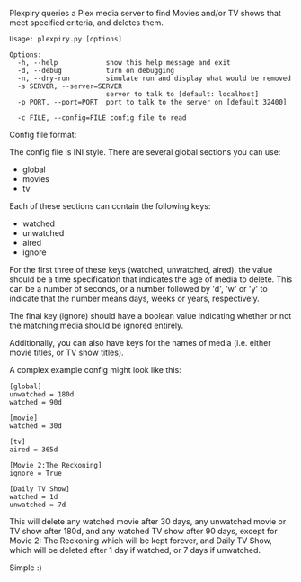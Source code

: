 Plexpiry queries a Plex media server to find Movies and/or TV shows that meet
specified criteria, and deletes them.

```
Usage: plexpiry.py [options]

Options:
  -h, --help            show this help message and exit
  -d, --debug           turn on debugging
  -n, --dry-run         simulate run and display what would be removed
  -s SERVER, --server=SERVER
                        server to talk to [default: localhost]
  -p PORT, --port=PORT  port to talk to the server on [default 32400]

  -c FILE, --config=FILE config file to read
```

Config file format:

The config file is INI style. There are several global sections you can use:
 * global
 * movies
 * tv

Each of these sections can contain the following keys:
 * watched
 * unwatched
 * aired
 * ignore

For the first three of these keys (watched, unwatched, aired), the value should be a time specification that indicates the age of media to delete. This can be a number of seconds, or a number followed by 'd', 'w' or 'y' to indicate that the number means days, weeks or years, respectively.

The final key (ignore) should have a boolean value indicating whether or not the matching media should be ignored entirely.

Additionally, you can also have keys for the names of media (i.e. either movie titles, or TV show titles).

A complex example config might look like this:

    [global]
    unwatched = 180d
    watched = 90d

    [movie]
    watched = 30d

    [tv]
    aired = 365d

    [Movie 2:The Reckoning]
    ignore = True

    [Daily TV Show]
    watched = 1d
    unwatched = 7d

This will delete any watched movie after 30 days, any unwatched movie or TV show after 180d, and any watched TV show after 90 days, except for Movie 2: The Reckoning which will be kept forever, and Daily TV Show, which will be deleted after 1 day if watched, or 7 days if unwatched.

Simple :)
